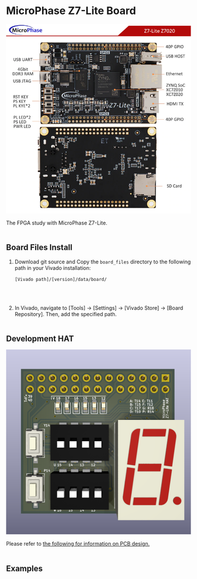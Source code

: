 # MicroPhase Z7-Lite Board

![Board img](./board_files/Z7-Lite%207020/1.0/z7-Lite_board.png)

The FPGA study with MicroPhase Z7-Lite.
<br><br>

## Board Files Install

1. Download git source and Copy the `board_files` directory to the following path in your Vivado installation: 

    ```
    [Vivado path]/[version]/data/board/
    ```
    <br>
    <br>

2. In Vivado, navigate to [Tools] -> [Settings] -> [Vivado Store] -> [Board Repository]. Then, add the specified path.
<br><br>

## Development HAT

![PCB IMG](./development_hat/development_hat.png)

Please refer to [the following for information on PCB design.](https://github.com/leecurrent04/MicroPhase-Z7-Lite-Board/tree/main/development_hat)
<br><br>

## Examples